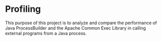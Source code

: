 # Profiling

This purpose of this project is to analyze and compare the performance of Java ProcessBuilder and the Apache Common Exec Library in calling external programs from a Java process. 

